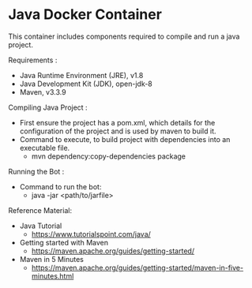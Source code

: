 # Java Docker Container

This container includes components required to compile and run a java project.

Requirements :

- Java Runtime Environment (JRE), v1.8
- Java Development Kit (JDK), open-jdk-8
- Maven, v3.3.9

Compiling Java Project :

- First ensure the project has a pom.xml, which details for the configuration of the project and is used by maven to build it.
- Command to execute, to build project with dependencies into an executable file.
	* mvn dependency:copy-dependencies package

Running the Bot :

- Command to run the bot:
	* java -jar <path/to/jarfile>
	
Reference Material:

- Java Tutorial
	* https://www.tutorialspoint.com/java/
- Getting started with Maven
	* https://maven.apache.org/guides/getting-started/
- Maven in 5 Minutes
	* https://maven.apache.org/guides/getting-started/maven-in-five-minutes.html